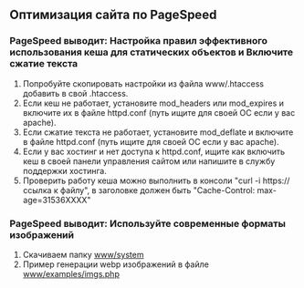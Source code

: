 ## Оптимизация сайта по PageSpeed
### PageSpeed выводит: Настройка правил эффективного использования кеша для статических объектов и Включите сжатие текста
1. Попробуйте скопировать настройки из файла www/.htaccess добавить в свой .htaccess.
2. Если кеш не работает, установите mod_headers или mod_expires и включите их в файле httpd.conf (путь ищите для своей ОС если у вас apache).
3. Если сжатие текста не работает, установите mod_deflate и включите в файле httpd.conf (путь ищите для своей ОС если у вас apache).
4. Если у вас хостинг и нет доступа к httpd.conf, ищите как включить кеш в своей панели управления сайтом или напишите в службу поддержки хостинга.
5. Проверить работу кеша можно выполнить в консоли "curl -i https://ссылка к файлу", в заголовке должен быть "Cache-Control: max-age=31536XXXX"

### PageSpeed выводит: Используйте современные форматы изображений
1. Скачиваем папку [www/system](www/system)
2. Пример генерации webp изображений в файле [www/examples/imgs.php](www/examples/imgs.php)
